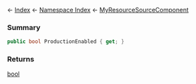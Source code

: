 ← [Index](Api-Index) ← [Namespace Index](Namespace-Index) ← [MyResourceSourceComponent](Sandbox.Game.EntityComponents.MyResourceSourceComponent)

### Summary

```csharp
public bool ProductionEnabled { get; }
```

### Returns

[bool](https://docs.microsoft.com/en-us/dotnet/api/system.boolean?view=netframework-4.6)

